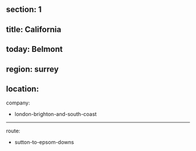 section: 1
----
title: California
----
today: Belmont
----
region: surrey
----
location:
----
company:
- london-brighton-and-south-coast
----
route:
- sutton-to-epsom-downs
